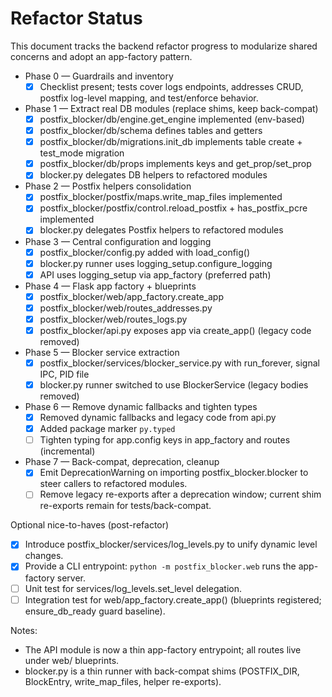# Refactor Status

This document tracks the backend refactor progress to modularize shared concerns and adopt an app-factory pattern.

- Phase 0 — Guardrails and inventory
  - [x] Checklist present; tests cover logs endpoints, addresses CRUD, postfix log-level mapping, and test/enforce behavior.

- Phase 1 — Extract real DB modules (replace shims, keep back-compat)
  - [x] postfix_blocker/db/engine.get_engine implemented (env-based)
  - [x] postfix_blocker/db/schema defines tables and getters
  - [x] postfix_blocker/db/migrations.init_db implements table create + test_mode migration
  - [x] postfix_blocker/db/props implements keys and get_prop/set_prop
  - [x] blocker.py delegates DB helpers to refactored modules

- Phase 2 — Postfix helpers consolidation
  - [x] postfix_blocker/postfix/maps.write_map_files implemented
  - [x] postfix_blocker/postfix/control.reload_postfix + has_postfix_pcre implemented
  - [x] blocker.py delegates Postfix helpers to refactored modules

- Phase 3 — Central configuration and logging
  - [x] postfix_blocker/config.py added with load_config()
  - [x] blocker.py runner uses logging_setup.configure_logging
  - [x] API uses logging_setup via app_factory (preferred path)

- Phase 4 — Flask app factory + blueprints
  - [x] postfix_blocker/web/app_factory.create_app
  - [x] postfix_blocker/web/routes_addresses.py
  - [x] postfix_blocker/web/routes_logs.py
  - [x] postfix_blocker/api.py exposes app via create_app() (legacy code removed)

- Phase 5 — Blocker service extraction
  - [x] postfix_blocker/services/blocker_service.py with run_forever, signal IPC, PID file
  - [x] blocker.py runner switched to use BlockerService (legacy bodies removed)

- Phase 6 — Remove dynamic fallbacks and tighten types
  - [x] Removed dynamic fallbacks and legacy code from api.py
  - [x] Added package marker `py.typed`
  - [ ] Tighten typing for app.config keys in app_factory and routes (incremental)

- Phase 7 — Back-compat, deprecation, cleanup
  - [x] Emit DeprecationWarning on importing postfix_blocker.blocker to steer callers to refactored modules.
  - [ ] Remove legacy re-exports after a deprecation window; current shim re-exports remain for tests/back-compat.

Optional nice-to-haves (post-refactor)
- [x] Introduce postfix_blocker/services/log_levels.py to unify dynamic level changes.
- [x] Provide a CLI entrypoint: `python -m postfix_blocker.web` runs the app-factory server.
- [ ] Unit test for services/log_levels.set_level delegation.
- [ ] Integration test for web/app_factory.create_app() (blueprints registered; ensure_db_ready guard baseline).

Notes:
- The API module is now a thin app-factory entrypoint; all routes live under web/ blueprints.
- blocker.py is a thin runner with back-compat shims (POSTFIX_DIR, BlockEntry, write_map_files, helper re-exports).
